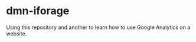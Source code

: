 # dmn-iforage

Using this repository and another to learn how to use Google Analytics on a website.
